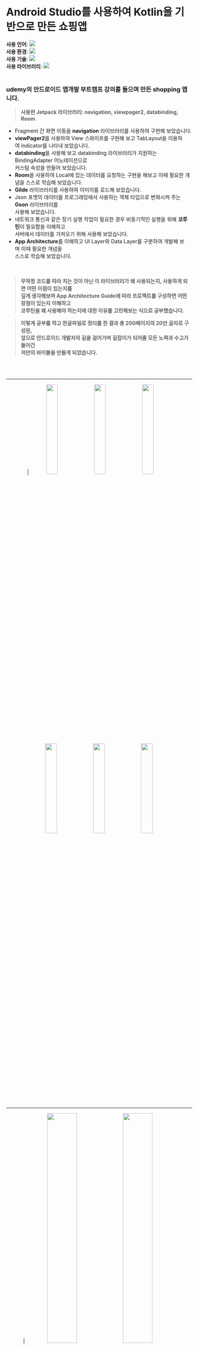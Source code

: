 # Android Studio를 사용하여 Kotlin을 기반으로 만든 쇼핑앱

**사용 언어**:  <img src="https://img.shields.io/badge/Kotlin-7F52FF?style=flat&logo=Kotlin&logoColor=white"/>  
**사용 환경**:  <img src="https://img.shields.io/badge/Android Studio-3DDC84?style=flat&logo=Android Studio&logoColor=white"/>  
**사용 기술**:  <img src="https://img.shields.io/badge/Firebase-FFCA28?style=flat&logo=Firebase&logoColor=white"/>  
**사용 라이브러리**:  <img src="https://img.shields.io/badge/Jetpack Compose-4285F4?style=flat&logo=Jetpack Compose&logoColor=white"/>
<br></br>
### udemy의 안드로이드 앱개발 부트캠프 강의를 들으며 만든 shopping 앱니다.

>**사용한 Jetpack 라이브러리: navigation, viewpager2, databinding, Room**   
* Fragment 간 화면 이동을 **navigation** 라이브러리를 사용하여 구현해 보았습니다.  
* **viewPager2**를 사용하여 View 스와이프를 구현해 보고 TabLayout을 이용하여 indicator를 나타내 보았습니다.  
* **databinding**을 사용해 보고 databinding 라이브러리가 지원하는 BindingAdapter 어노테이션으로   
 커스텀 속성을 만들어 보았습니다.  
* **Room**을 사용하여 Local에 있는 데이터를 요청하는 구현을 해보고 이때 필요한 개념을 스스로 학습해 보았습니다.  
* **Gilde** 라이브러리를 사용하여 이미지를 로드해 보았습니다.  
* Json 포맷의 데이터를 프로그래밍에서 사용하는 객체 타입으로 변화시켜 주는 **Gson** 라이브러리를   
사용해 보았습니다.  
* 네트워크 통신과 같은 장기 실행 작업이 필요한 경우 비동기적인 실행을 위해 **코루틴**이 필요함을 이해하고  
서버에서 데이터를 가져오기 위해 사용해 보았습니다.    
* **App Architecture**를 이해하고 UI Layer와 Data Layer를 구분하여 개발해 보며 이때 필요한 개념을  
 스스로 학습해 보았습니다.       
<br></br>
>**무작정 코드를 따라 치는 것이 아닌 이 라이브러리가 왜 사용되는지, 사용하게 되면 어떤 이점이 있는지를  
깊게 생각해보며 App Architecture Guide에 따라 프로젝트를 구성하면 어떤 장점이 있는지 이해하고   
코루틴을 왜 사용해야 하는지에 대한 이유를 고민해보는 식으로 공부했습니다.**

>**이렇게 공부를 하고 한글파일로 정리를 한 결과 총 200페이지의 20만 글자로 구성된,  
앞으로 안드로이드 개발자의 길을 걸어가며 길잡이가 되어줄 모든 노력과 수고가 들어간   
저만의 바이블을 만들게 되었습니다.**  

<br></br>

---

<div align="center">
|<img width="25%" src="https://user-images.githubusercontent.com/95847909/215723226-6636edd3-4477-4ce5-9ae4-d0325e9cf9e1.jpg"/>
<img width="25%" src="https://user-images.githubusercontent.com/95847909/215723236-1c5da8c1-6436-44de-9540-6e8675ffcd5e.jpg"/>
<img width="25%" src="https://user-images.githubusercontent.com/95847909/215723245-f8803586-6e04-45bb-8c87-797706d7ec7a.jpg"/>
<img width="25%" src="https://user-images.githubusercontent.com/95847909/215723247-ca199c6e-6ea2-4539-b336-46832270fbfc.jpg"/>
<img width="25%" src="https://user-images.githubusercontent.com/95847909/215723252-680ae889-6279-4ae4-b0ed-36bf3dc2be79.jpg"/>
<img width="25%" src="https://user-images.githubusercontent.com/95847909/215723254-4d126ead-f065-46d1-ae2c-b1c5f681a21f.jpg"/
</div>
  
---

<div align="center">
|<img width="40%" src="https://user-images.githubusercontent.com/95847909/215741478-f34a2333-9d93-4702-8407-b6ea2db5ad0b.png"/>
<img width="40%" src="https://user-images.githubusercontent.com/95847909/215741483-f07eb7aa-9d37-415f-a066-97c5d1bc1275.png"/>
<img width="40%" src="https://user-images.githubusercontent.com/95847909/215741487-e6e3ddbe-5dbf-4456-8626-5e90afde1f9f.png"/>
<img width="40%" src="https://user-images.githubusercontent.com/95847909/215741492-f696b952-b9db-448c-bdaf-983981d58cd9.png"/>
</div>



